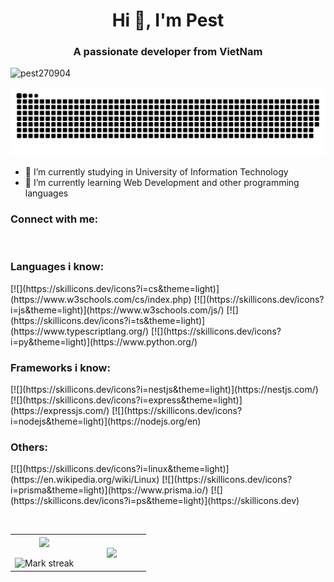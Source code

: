 <h1 align="center">Hi 👋, I'm Pest</h1>
<h3 align="center">A passionate developer from VietNam</h3>

<p align="left">
  <img
    src="https://komarev.com/ghpvc/?username=pest270904&label=Profile%20views&color=0e75b6&style=flat"
    alt="pest270904"
  />
</p>

<!--- snake -->
<div align="center">
    <img  src="https://github.com/1999AZZAR/1999AZZAR/blob/readme/resources/img/grid-snake.svg"
         alt="snake" /></a>
</div>

- 🔭 I’m currently studying in University of Information Technology
- 🌱 I’m currently learning Web Development and other programming languages

<h3 align="left">Connect with me:</h3>
<p align="left"></p>
<br>

<h3 align="left">Languages i know:</h3>
<p align="left">
    [![](https://skillicons.dev/icons?i=cs&theme=light)](https://www.w3schools.com/cs/index.php)
    [![](https://skillicons.dev/icons?i=js&theme=light)](https://www.w3schools.com/js/)
    [![](https://skillicons.dev/icons?i=ts&theme=light)](https://www.typescriptlang.org/)
    [![](https://skillicons.dev/icons?i=py&theme=light)](https://www.python.org/)
</p>


<h3 align="left">Frameworks i know:</h3>
<p align="left">
    [![](https://skillicons.dev/icons?i=nestjs&theme=light)](https://nestjs.com/)
    [![](https://skillicons.dev/icons?i=express&theme=light)](https://expressjs.com/)
    [![](https://skillicons.dev/icons?i=nodejs&theme=light)](https://nodejs.org/en)
</p>


<h3 align="left">Others:</h3>
<p align="left">
    [![](https://skillicons.dev/icons?i=linux&theme=light)](https://en.wikipedia.org/wiki/Linux)
    [![](https://skillicons.dev/icons?i=prisma&theme=light)](https://www.prisma.io/)
    [![](https://skillicons.dev/icons?i=ps&theme=light)](https://skillicons.dev)
</p>


<br>

<p align="center">
<!--- stats (start) -->
  <table align="center">
  <tr border="none">
  <td width="50%" align="center">   
    <img  align="center"  src="https://github-readme-stats.vercel.app/api?username=Pest270904&theme=dark&show_icons=true&count_private=true" />
    <br></br>
    <img  title="🔥 Get streak stats for your profile at git.io/streak-stats" alt="Mark streak" src="https://github-readme-streak-stats.herokuapp.com/?user=Pest270904&theme=dark&hide_border=false" /> 
  </td>
  <td width="50%" align="center"> 
    <img  align="center"  src="https://github-readme-stats.anuraghazra1.vercel.app/api/top-langs/?username=Pest270904&theme=dark&hide_border=false&no-bg=true&no-frame=true&langs_count=10"/> 
    </td>
  </tr>
</table>
</p>

